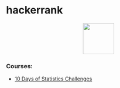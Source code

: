 # hackerrank
<p align="center">
    <a href="https://www.hackerrank.com/rshaghoulian">
        <img height=85 src="https://d3keuzeb2crhkn.cloudfront.net/hackerrank/assets/styleguide/logo_wordmark-f5c5eb61ab0a154c3ed9eda24d0b9e31.svg">
    </a>
</p>

### Courses:
* [10 Days of Statistics Challenges](https://github.com/Mehonoshin/hackerrank/blob/master/statistics/README.md)
